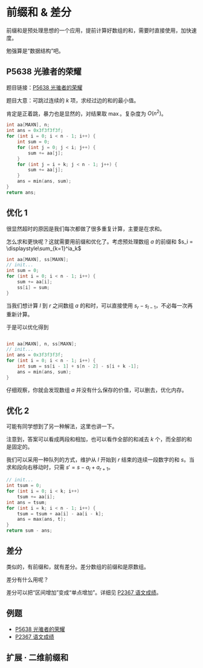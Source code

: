 # 前缀和 & 差分

前缀和是预处理思想的一个应用，提前计算好数组的和，需要时直接使用，加快速度。

勉强算是“数据结构”吧。

## P5638 光骓者的荣耀

题目链接：[P5638 光骓者的荣耀](https://www.luogu.com.cn/problem/P5638)

题目大意：可跳过连续的 $k$ 项，求经过边的和的最小值。

肯定是正着跳，暴力也是显然的，对结果取 $\max$。复杂度为 $O(n^2)$。

```cpp
int aa[MAXN], n;
int ans = 0x3f3f3f3f;
for (int i = 0; i < n - 1; i++) {
    int sum = 0;
    for (int j = 0; j < i; j++) {
        sum += aa[j];
    }
    for (int j = i + k; j < n - 1; j++) {
        sum += aa[j];
    }
    ans = min(ans, sum);
}
return ans;
```

## 优化 1

很显然超时的原因是我们每次都做了很多重复计算，主要是在求和。

怎么求和更快呢？这就需要用前缀和优化了。考虑预处理数组 $a$ 的前缀和 $s_i = \displaystyle\sum_{k=1}^ia_k$

```cpp
int aa[MAXN], ss[MAXN];
// init...
int sum = 0;
for (int i = 0; i < n - 1; i++) {
    sum += aa[i];
    ss[i] = sum;
}
```

当我们想计算 $l$ 到 $r$ 之间数组 $a$ 的和时，可以直接使用 $s_r-s_{l-1}$，不必每一次再重新计算。

于是可以优化得到

```cpp

int aa[MAXN], n, ss[MAXN];
// init...
int ans = 0x3f3f3f3f;
for (int i = 0; i < n - 1; i++) {
    int sum = ss[i - 1] + s[n - 2] - s[i + k -1];
    ans = min(ans, sum);
}
```

仔细观察，你就会发现数组 $a$ 并没有什么保存的价值，可以删去，优化内存。

## 优化 2

可能有同学想到了另一种解法，这里也讲一下。

注意到，答案可以看成两段和相加，也可以看作全部的和减去 $k$ 个，而全部的和是固定的。

我们可以采用一种队列的方式，维护从 $l$ 开始到 $r$ 结束的连续一段数字的和 $s$。当求和段向右移动时，只需 $s' = s - a_l + a_{r+1}$。

```cpp
// init...
int tsum = 0;
for (int i = 0; i < k; i++)
    tsum += aa[i];
int ans = tsum;
for (int i = k; i < n - 1; i++) {
    tsum = tsum + aa[i] - aa[i - k];
    ans = max(ans, t);
}
return sum - ans;
```

## 差分

类似的，有前缀和，就有差分。差分数组的前缀和是原数组。

差分有什么用呢？

差分可以把“区间增加”变成“单点增加”。详细见 [P2367 语文成绩](https://www.luogu.com.cn/problem/P2367)。

## 例题

- [P5638 光骓者的荣耀](https://www.luogu.com.cn/problem/P5638)
- [P2367 语文成绩](https://www.luogu.com.cn/problem/P2367)

## 扩展 · 二维前缀和

